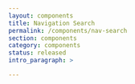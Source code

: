 ```yaml
---
layout: components
title: Navigation Search
permalink: /components/nav-search
section: components
category: components
status: released
intro_paragraph: >

---
```


